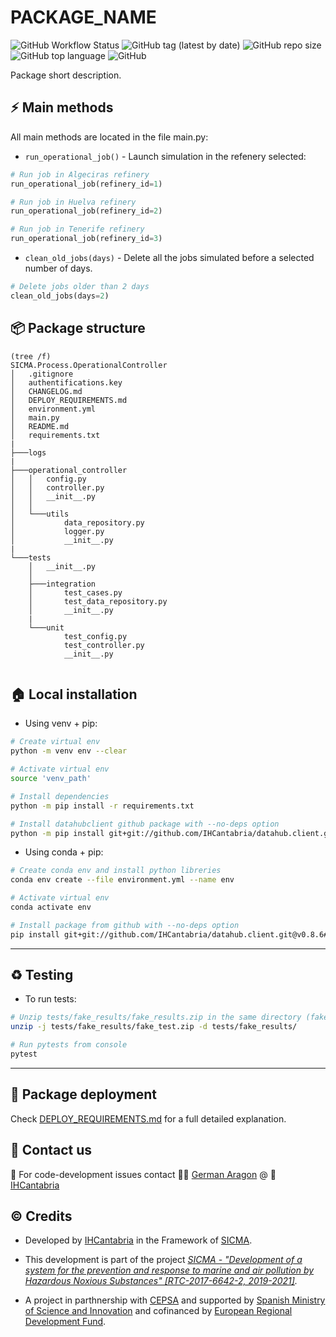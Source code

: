 # PACKAGE_NAME

![GitHub Workflow Status](https://img.shields.io/github/workflow/status/aragong/Python-skeleton/CI?label=CI%20build&style=plastic)
![GitHub tag (latest by date)](https://img.shields.io/github/v/tag/aragong/Python-skeleton?label=latest%20tag&style=plastic)
![GitHub repo size](https://img.shields.io/github/repo-size/aragong/Python-skeleton?style=plastic)
![GitHub top language](https://img.shields.io/github/languages/top/aragong/Python-skeleton?style=plastic)
![GitHub](https://img.shields.io/github/license/aragong/Python-skeleton?style=plastic)

Package short description.

## :zap: Main methods
All main methods are located in the file main.py:
* `run_operational_job()` - Launch simulation in the refenery selected:
```python
# Run job in Algeciras refinery
run_operational_job(refinery_id=1)

# Run job in Huelva refinery
run_operational_job(refinery_id=2)

# Run job in Tenerife refinery
run_operational_job(refinery_id=3)
```
* `clean_old_jobs(days)` - Delete all the jobs simulated before a selected number of days.
```python
# Delete jobs older than 2 days 
clean_old_jobs(days=2)
```

## :package: Package structure
````
(tree /f)
SICMA.Process.OperationalController
│   .gitignore
│   authentifications.key
│   CHANGELOG.md
│   DEPLOY_REQUIREMENTS.md
│   environment.yml
│   main.py
│   README.md
│   requirements.txt
|
├───logs
|
├───operational_controller
│   │   config.py
│   │   controller.py
│   │   __init__.py
│   │
│   └───utils
│           data_repository.py
│           logger.py
│           __init__.py
|
└───tests
    │   __init__.py
    │
    ├───integration
    │       test_cases.py
    │       test_data_repository.py
    │       __init__.py
    |
    └───unit
            test_config.py
            test_controller.py
            __init__.py
            
````
## :house: Local installation

* Using venv + pip:
```bash
# Create virtual env  
python -m venv env --clear

# Activate virtual env
source 'venv_path'

# Install dependencies
python -m pip install -r requirements.txt

# Install datahubclient github package with --no-deps option
python -m pip install git+git://github.com/IHCantabria/datahub.client.git@v0.8.6#egg=datahubClient --no-deps
```

* Using conda + pip:
```bash
# Create conda env and install python libreries
conda env create --file environment.yml --name env

# Activate virtual env
conda activate env

# Install package from github with --no-deps option
pip install git+git://github.com/IHCantabria/datahub.client.git@v0.8.6#egg=datahubClient --no-deps

```
---
## :recycle: Testing
* To run tests:
```bash
# Unzip tests/fake_results/fake_results.zip in the same directory (fake_inputs/) and run pytest
unzip -j tests/fake_results/fake_test.zip -d tests/fake_results/

# Run pytests from console
pytest
```
---

## :rocket: Package deployment
Check [DEPLOY_REQUIREMENTS.md](https://github.com/IHCantabria/SICMA.Process.OperationalController/blob/main/DEPLOY_REQUIREMENTS.md) for a full detailed explanation.

## :incoming_envelope: Contact us

:snake: For code-development issues contact :man_technologist: [German Aragon](https://ihcantabria.com/en/directorio-personal/investigador/german-aragon/) @ :office: [IHCantabria](https://github.com/IHCantabria)


## :copyright: Credits

*  Developed by [IHCantabria](https://github.com/IHCantabria) in the Framework of [SICMA](https://sicma.ihcantabria.es/en/).

* This development is part of the project *[SICMA - "Development of a system for the prevention and response to marine and air pollution by Hazardous Noxious Substances" [RTC-2017-6642-2, 2019-2021]](https://sicma.ihcantabria.es/en/).*

* A project in parthnership with [CEPSA](https://www.cepsa.com/en) and supported by [Spanish Ministry of Science and Innovation](https://www.ciencia.gob.es/portal/site/MICINN?lang_choosen=en) and cofinanced by [European Regional Development Fund](https://ec.europa.eu/regional_policy/en/funding/erdf/).

